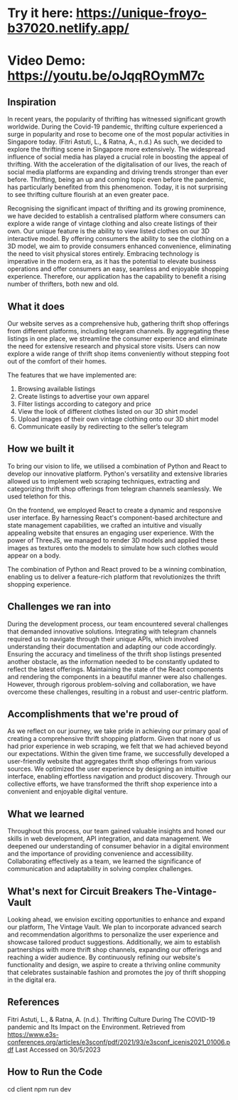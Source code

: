 # Try it here: https://unique-froyo-b37020.netlify.app/
# Video Demo: https://youtu.be/oJqqROymM7c

## Inspiration
In recent years, the popularity of thrifting has witnessed significant growth worldwide. During the Covid-19 pandemic, thrifting culture experienced a surge in popularity and rose to become one of the most popular activities in Singapore today. (Fitri Astuti, L., & Ratna, A., n.d.) As such, we decided to explore the thrifting scene in Singapore more extensively. The widespread influence of social media has played a crucial role in boosting the appeal of thrifting. With the acceleration of the digitalisation of our lives, the reach of social media platforms are expanding and driving trends stronger than ever before. Thrifting, being an up and coming topic even before the pandemic, has particularly benefited from this phenomenon. Today, it is not surprising to see thrifting culture flourish at an even greater pace.

Recognising the significant impact of thrifting and its growing prominence, we have decided to establish a centralised platform where consumers can explore a wide range of vintage clothing and also create listings of their own. Our unique feature is the ability to view listed clothes on our 3D interactive model. By offering consumers the ability to see the clothing on a 3D model, we aim to provide consumers enhanced convenience, eliminating the need to visit physical stores entirely. Embracing technology is imperative in the modern era, as it has the potential to elevate business operations and offer consumers an easy, seamless and enjoyable shopping experience. Therefore, our application has the capability to benefit a rising number of thrifters, both new and old. 

## What it does
Our website serves as a comprehensive hub, gathering thrift shop offerings from different platforms, including telegram channels. By aggregating these listings in one place, we streamline the consumer experience and eliminate the need for extensive research and physical store visits. Users can now explore a wide range of thrift shop items conveniently without stepping foot out of the comfort of their homes. 

The features that we have implemented are:
1. Browsing available listings
2. Create listings to advertise your own apparel 
3. Filter listings according to category and price
4. View the look of different clothes listed on our 3D shirt model
5. Upload images of their own vintage clothing onto our 3D shirt model
6. Communicate easily by redirecting to the seller’s telegram

## How we built it
To bring our vision to life, we utilised a combination of Python and React to develop our innovative platform. Python's versatility and extensive libraries allowed us to implement web scraping techniques, extracting and categorizing thrift shop offerings from telegram channels seamlessly. We used telethon for this. 

On the frontend, we employed React to create a dynamic and responsive user interface. By harnessing React's component-based architecture and state management capabilities, we crafted an intuitive and visually appealing website that ensures an engaging user experience. With the power of ThreeJS, we managed to render 3D models and applied these images as textures onto the models to simulate how such clothes would appear on a body. 

The combination of Python and React proved to be a winning combination, enabling us to deliver a feature-rich platform that revolutionizes the thrift shopping experience.

## Challenges we ran into
During the development process, our team encountered several challenges that demanded innovative solutions. Integrating with telegram channels required us to navigate through their unique APIs, which involved understanding their documentation and adapting our code accordingly. Ensuring the accuracy and timeliness of the thrift shop listings presented another obstacle, as the information needed to be constantly updated to reflect the latest offerings. Maintaining the state of the React components and rendering the components in a beautiful manner were also challenges. However, through rigorous problem-solving and collaboration, we have overcome these challenges, resulting in a robust and user-centric platform.

## Accomplishments that we're proud of
As we reflect on our journey, we take pride in achieving our primary goal of creating a comprehensive thrift shopping platform. Given that none of us had prior experience in web scraping, we felt that we had achieved beyond our expectations. Within the given time frame, we successfully developed a user-friendly website that aggregates thrift shop offerings from various sources. We optimized the user experience by designing an intuitive interface, enabling effortless navigation and product discovery. Through our collective efforts, we have transformed the thrift shop experience into a convenient and enjoyable digital venture. 

## What we learned
Throughout this process, our team gained valuable insights and honed our skills in web development, API integration, and data management. We deepened our understanding of consumer behavior in a digital environment and the importance of providing convenience and accessibility. Collaborating effectively as a team, we learned the significance of communication and adaptability in solving complex challenges.

## What's next for Circuit Breakers The-Vintage-Vault
Looking ahead, we envision exciting opportunities to enhance and expand our platform, The Vintage Vault. We plan to incorporate advanced search and recommendation algorithms to personalize the user experience and showcase tailored product suggestions. Additionally, we aim to establish partnerships with more thrift shop channels, expanding our offerings and reaching a wider audience. By continuously refining our website's functionality and design, we aspire to create a thriving online community that celebrates sustainable fashion and promotes the joy of thrift shopping in the digital era.

## References
Fitri Astuti, L., & Ratna, A. (n.d.). Thrifting Culture During The COVID-19 pandemic and Its Impact on the Environment. Retrieved from https://www.e3s-conferences.org/articles/e3sconf/pdf/2021/93/e3sconf_icenis2021_01006.pdf Last Accessed on 30/5/2023

## How to Run the Code
cd client
npm run dev
